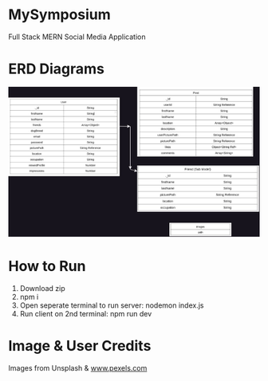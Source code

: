 # MySymposium
Full Stack MERN Social Media Application 

# ERD Diagrams
![ERD](./server/public/erd.jpg "ERD")

# How to Run
1. Download zip
2. npm i
3. Open seperate terminal to run server: nodemon index.js
4. Run client on 2nd terminal: npm run dev

# Image & User Credits
Images from Unsplash & www.pexels.com

